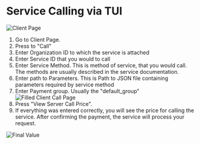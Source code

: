 # Service Calling via TUI

![Client Page](/assets/images/products/AIMarketplace/TUI/ClientPageTUI.webp)

1. Go to Client Page.
2. Press to "Call"
3. Enter Organization ID to which the service is attached
4. Enter Service ID that you would to call
5. Enter Service Method. This is method of service, that you would call. The methods are usually described in the service documentation.
6. Enter path to Parameters. This is Path to JSON file containing parameters required by service method
7. Enter Payment group. Usually the "default_group"
![Filled Client Call Page](/assets/images/products/AIMarketplace/TUI/FilledClientCallServerPage.webp)
8. Press "View Server Call Price".
9. If everything was entered correctly, you will see the price for calling the service. After confirming the payment, the service will process your request.

![Final Value](/assets/images/products/AIMarketplace/TUI/FinalValueFromCall.webp)
